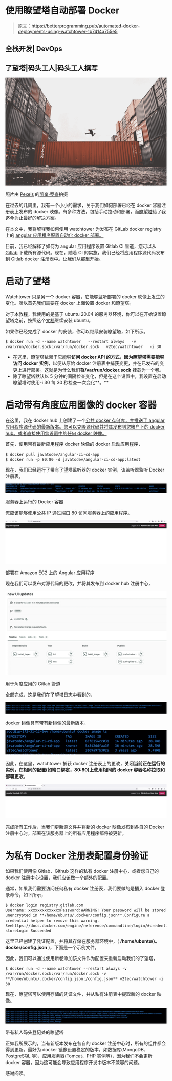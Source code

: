# 使用瞭望塔自动部署 Docker

> 原文：<https://betterprogramming.pub/automated-docker-deployments-using-watchtower-1b7414a755e5>

## 全栈开发| DevOps

## 了望塔|码头工人|码头工人撰写

![](img/93c98b7eeec99ab7259f4af13b35cb8b.png)

照片由 [Pexels](https://www.pexels.com/photo/man-jumping-on-intermodal-container-379964/?utm_content=attributionCopyText&utm_medium=referral&utm_source=pexels) 的[凯奎·罗查](https://www.pexels.com/@kaiquestr?utm_content=attributionCopyText&utm_medium=referral&utm_source=pexels)拍摄

在过去的几周里，我有一个小小的需求，关于我们如何部署已经在 docker 容器注册表上发布的 docker 映像。有多种方法，包括手动拉动和部署，而[瞭望塔](https://containrrr.dev/watchtower/)给了我迄今为止最好的解决方案。

在本文中，我将解释我如何使用 watchtower 为发布在 GitLab docker registry 上的 [angular 应用程序配置自动化 docker 部署。](https://medium.com/geekculture/setup-gitlab-ci-pipeline-for-angular-9cce853ef281)

目前，我已经解释了如何为 angular 应用程序设置 Gitlab CI 管道，您可以从 [Gitlab](https://gitlab.com/chikaslocalhost/angular-ci-cd) 下载所有源代码。现在，随着 CI 的实施，我们已经将应用程序源代码发布到 Gitlab docker 注册表中。让我们从那里开始。

# 启动了望塔

Watchtower 只是另一个 docker 容器，它能够监听部署的 docker 映像上发生的变化。所以首先我们需要在 docker 上面设置 docker 和瞭望塔。

对于本教程，我使用的是基于 ubuntu 20.04 的服务器环境，你可以在开始设置瞭望塔之前，按照这个[文档](https://www.digitalocean.com/community/tutorials/how-to-install-and-use-docker-on-ubuntu-20-04)继续安装 ubuntu。

如果你已经完成了 docker 的安装，你可以继续安装瞭望塔，如下所示。

```
$ docker run -d --name watchtower   --restart always   -v /var/run/docker.sock:/var/run/docker.sock   v2tec/watchtower   -i 30
```

*   在这里，瞭望塔依赖于它能够**访问 docker API 的方式，因为瞭望塔需要能够访问 docker 实例**，以便从原始 docker 注册表中捕获变更，并在已发布的变更上进行部署。这就是为什么我们**将/var/run/docker.sock** 挂载为一个卷。
*   除了瞭望塔默认以 5 分钟的间隔检查变化，但是在这个设置中，我设置在启动瞭望塔时使用-i 30 每 30 秒检查一次变化**。**

# 启动带有角度应用图像的 docker 容器

在这里，我在 docker hub 上创建了一个[公共 docker 存储库，并推送了 angular 应用程序源代码的最新版本。您可以克隆源代码并将其发布到您帐户下的 docker hub。或者直接使用您设置中的任何 docker 映像。](https://hub.docker.com/repository/docker/javatodev/angular-ci-cd-app)

首先，使用带有最新应用程序 docker 映像的 docker 启动应用程序，

```
$ docker pull javatodev/angular-ci-cd-app
$ docker run -p 80:80 -d javatodev/angular-ci-cd-app:latest
```

现在，我们已经运行了带有了望塔监听器的 docker 实例，该监听器监听 Docker 注册表，

![](img/b1a52017b8b208f9a6e2e3bf5ade22cc.png)

服务器上运行的 Docker 容器

您应该能够使用公共 IP 通过端口 80 访问服务器上的应用程序。

![](img/8757bbdb22638e280779ca0c48bc829f.png)

部署在 Amazon EC2 上的 Angular 应用程序

现在我们可以发布对源代码的更改，并将其发布到 docker hub 注册中心，

![](img/32b33b10a74f9bf793c8d295572ed6dd.png)

用于角度应用的 Gitlab 管道

全部完成，这是我们在了望塔日志中看到的，

![](img/1dbf40252b9a9901cb55aa13f7cbe5f7.png)

docker 镜像具有带有新镜像的最新版本，

![](img/2f985f9d1d0e2d58da319bd133e35c8d.png)

因此，在这里，watchtower 捕获 docker 注册表上的更改，**关闭当前正在运行的实例，在相同的配置(如端口绑定，80:80)上使用相同的 docker 容器名称拉取和部署更改**。

![](img/09fd644347f243787e692365e30eb332.png)

完成所有工作后，当我们更新源文件并将新的 docker 映像发布到各自的 Docker 注册中心时，部署在该服务器上的所有应用程序都将被更新。

# 为私有 Docker 注册表配置身份验证

如果我们使用像 Gitlab、Github 这样的私有 docker 注册中心，或者您自己的 docker 注册中心设置，我们应该做一个额外的配置。

通常，如果我们需要访问任何私有 docker 注册表，我们要做的是插入 docker 登录命令，如下所示，

```
$ docker login registry.gitlab.com
Username: xxxxxxxxxxxxxxPassword:WARNING! Your password will be stored unencrypted in **/home/ubuntu/.docker/config.json**.Configure a credential helper to remove this warning. Seehttps://docs.docker.com/engine/reference/commandline/login/#credentials-storeLogin Succeeded
```

这里已经创建了凭证配置，并将其存储在服务器环境中，( **/home/ubuntu/)。docker/config.json** )，下面是一个示例文件，

因此，我们可以通过使用新卷添加该文件作为配置来重新启动我们的了望塔，

```
$ docker run -d --name watchtower --restart always -v /var/run/docker.sock:/var/run/docker.sock -v **/home/ubuntu/.docker/config.json:/config.json** v2tec/watchtower -i 30
```

现在，瞭望塔可以使用存储的凭证文件，并从私有注册表中提取新的 docker 映像。

![](img/515acb1c6c832a81ca6e02d9bd6de086.png)

带有私人码头登记处的瞭望塔

正如我所展示的，当有新版本发布在各自的 docker 注册中心时，所有的组件都会得到更新。最好为 docker 镜像设置稳定的版本，如数据库(MongoDB、PostgreSQL 等)、应用服务器(Tomcat、PHP 实例等)，因为我们不会更新 docker 容器，因为这可能会导致应用程序开发中版本不兼容的问题。

感谢阅读。